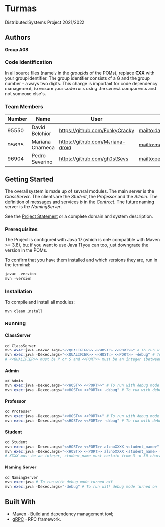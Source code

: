 # Turmas

Distributed Systems Project 2021/2022

## Authors

**Group A08**

### Code Identification

In all source files (namely in the *groupId*s of the POMs), replace __GXX__ with your group identifier. The group
identifier consists of a G and the group number - always two digits. This change is important for code dependency
management, to ensure your code runs using the correct components and not someone else's.

### Team Members

| Number | Name              | User                             | Email                               |
|--------|-------------------|----------------------------------|-------------------------------------|
| 95550  | David Belchior | <https://github.com/FunkyCracky>   | <mailto:davidbelchior@tecnico.ulisboa.pt>   |
| 95635  | Mariana Charneca       | <https://github.com/Mariana-droid>     | <mailto:mariana.charneca@tecnico.ulisboa.pt>     |
| 96904  | Pedro Severino     | <https://github.com/gh0stSevs> | <mailto:pedro.severino@tecnico.ulisboa.pt> |

## Getting Started

The overall system is made up of several modules. The main server is the _ClassServer_. The clients are the _Student_,
the _Professor_ and the _Admin_. The definition of messages and services is in the _Contract_. The future naming server
is the _NamingServer_.

See the [Project Statement](https://github.com/tecnico-distsys/Turmas) or a complete domain and system description.

### Prerequisites

The Project is configured with Java 17 (which is only compatible with Maven >= 3.8), but if you want to use Java 11 you
can too, just downgrade the version in the POMs.

To confirm that you have them installed and which versions they are, run in the terminal:

```s
javac -version
mvn -version
```

### Installation

To compile and install all modules:

```s
mvn clean install
```

### Running 

#### ClassServer

```s
cd ClassServer
mvn exec:java -Dexec.args="<<QUALIFIER>> <<HOST>> <<PORT>>" # To run with debug mode turned off
mvn exec:java -Dexec.args="<<QUALIFIER>> <<HOST>> <<PORT>> -debug" # To run with debug mode turned on
# <<QUALIFIER>> must be P or S and <<PORT>> must be an integer (between 1 and 65535, excluding the well-known ports).
```

#### Admin

```s
cd Admin
mvn exec:java -Dexec.args="<<HOST>> <<PORT>>" # To run with debug mode turned off
mvn exec:java -Dexec.args="<<HOST>> <<PORT>> -debug" # To run with debug mode turned on
```

#### Professor

```s
cd Professor
mvn exec:java -Dexec.args="<<HOST>> <<PORT>>" # To run with debug mode turned off
mvn exec:java -Dexec.args="<<HOST>> <<PORT>> -debug" # To run with debug mode turned on
```

#### Student

```s
cd Student
mvn exec:java -Dexec.args="<<HOST>> <<PORT>> alunoXXXX <student_name>" # To run with debug mode turned off
mvn exec:java -Dexec.args="<<HOST>> <<PORT>> alunoXXXX <student_name> -debug" # To run with debug mode turned on
# XXXX must be an integer, student_name must contain from 3 to 30 characters
```

#### Naming Server

```s
cd NamingServer
mvn exec:java # To run with debug mode turned off
mvn exec:java -Dexec.args="-debug" # To run with debug mode turned on
```

## Built With

* [Maven](https://maven.apache.org/) - Build and dependency management tool;
* [gRPC](https://grpc.io/) - RPC framework.
